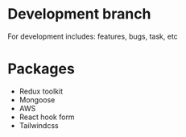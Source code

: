 # Development branch

For development includes: features, bugs, task, etc

# Packages

- Redux toolkit
- Mongoose
- AWS
- React hook form
- Tailwindcss
